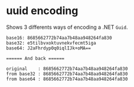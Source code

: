 # uuid encoding

Shows 3 differents ways of encoding a .NET `Guid`.

```console
base16: 8685662772b74aa7b48aa948264fa830
base32: e5tilbvxoktuvnekvfecmt5iga
base64: J2aFhrdyp0q0iqlIJk+oMA==

====== And back ======

original    : 8685662772b74aa7b48aa948264fa830
from base32 : 8685662772b74aa7b48aa948264fa830
from base64 : 8685662772b74aa7b48aa948264fa830
```
